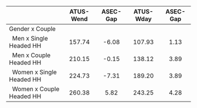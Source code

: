 
|                      |    ATUS-Wend |     ASEC-Gap |    ATUS-Wday |     ASEC-Gap |
| -------------------- | :----------: | :----------: | :----------: | :----------: |
| Gender x Couple      |              |              |              |              |
| &nbsp;&nbsp;Men x Single Headed HH |       157.74 |        -6.08 |       107.93 |         1.13 |
| &nbsp;&nbsp;Men x Couple Headed HH |       210.15 |        -0.15 |       138.12 |         3.89 |
| &nbsp;&nbsp;Women x Single Headed HH |       224.73 |        -7.31 |       189.20 |         3.89 |
| &nbsp;&nbsp;Women x Couple Headed HH |       260.38 |         5.82 |       243.25 |         4.28 |


